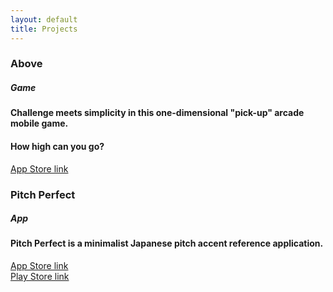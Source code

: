 ```yaml
---
layout: default
title: Projects
---
```

### Above  
##### Game
#### Challenge meets simplicity in this one-dimensional "pick-up" arcade mobile game.  
#### How high can you go?  
[App Store link](https://apps.apple.com/us/app/above/id1535097129)  

### Pitch Perfect  
##### App
#### Pitch Perfect is a minimalist Japanese pitch accent reference application.  
[App Store link](https://apps.apple.com/us/app/pitch-perfect-pocket-accent/id6741011029)  
[Play Store link](https://play.google.com/store/apps/details?id=com.lastinteractive.pitchperfect.id)  
